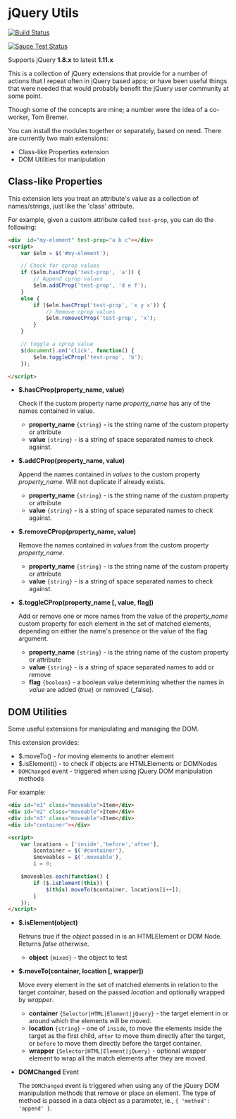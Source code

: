 # jQuery Utils  
[![Build Status](https://travis-ci.org/datchley/jquery-utils.svg?branch=master)](https://travis-ci.org/datchley/jquery-utils)

[![Sauce Test Status](https://saucelabs.com/browser-matrix/datchley.svg)](https://saucelabs.com/u/datchley)

Supports jQuery **1.8.x** to latest **1.11.x**

This is a collection of jQuery extensions that provide for a number of
actions that I repeat often in jQuery based apps; or have been useful
things that were needed that would probably benefit the jQuery user 
community at some point.

Though some of the concepts are mine; a number were the idea of a co-worker,
Tom Bremer.

You can install the modules together or separately, based on need. There are
currently two main extensions:

+ Class-like Properties extension
+ DOM Utilities for manipulation

## Class-like Properties
This extension lets you treat an attribute's value as a collection of names/strings, 
just like the 'class' attribute. 

For example, given a custom attribute called `test-prop`, you can do the following:

```html
<div  id="my-element" test-prop="a b c"></div>
<script>
    var $elm = $('#my-element');

    // Check for cprop values
    if ($elm.hasCProp('test-prop', 'a')) {
        // Append cprop values
        $elm.addCProp('test-prop', 'd e f');
    }
    else {
        if ($elm.hasCProp('test-prop', 'x y x')) {
            // Remove cprop values
            $elm.removeCProp('test-prop', 'x');
        }
    }

    // toggle a cprop value
    $(document).on('click', function() {
        $elm.toggleCProp('test-prop', 'b');
    });

</script>
```

+ **$.hasCProp(property_name, value)**

  Check if the custom property name _property_name_ has any of the names
  contained in value.
  - **property_name** `{string}` - is the string name of the custom property or attribute
  - **value** `{string}` - is a string of space separated names to check against.

+ **$.addCProp(property_name, value)**
 
  Append the names contained in _values_ to the custom property _property_name_. Will not
  duplicate if already exists.
  - **property_name** `{string}` - is the string name of the custom property or attribute
  - **value** `{string}` - is a string of space separated names to check against.
  
+ **$.removeCProp(property_name, value)**

  Remove the names contained in _values_ from the custom property _property_name_.
  - **property_name** `{string}` - is the string name of the custom property or attribute
  - **value** `{string}` - is a string of space separated names to check against.
  
+ **$.toggleCProp(property_name [, value, flag])**

  Add or remove one or more names from the value of the _property_name_ custom property for each 
  element in the set of matched elements, depending on either the name's presence or the value of the flag argument.
  - **property_name** `{string}` - is the string name of the custom property or attribute
  - **value** `{string}` - is a string of space separated names to add or remove
  - **flag** `{boolean}` - a boolean value determining whether the names in _value_ are added (_true_)
    or removed (_false).
  
  
## DOM Utilities
Some useful extensions for manipulating and managing the DOM.

This extension provides:
+ $.moveTo() - for moving elements to another element
+ $.isElement() - to check if objects are HTMLElements or DOMNodes
+ `DOMChanged` event - triggered when using jQuery DOM manipulation methods

For example:

```html
<div id="m1" class="moveable">Item</div>
<div id="m2" class="moveable">Item</div>
<div id="m3" class="moveable">Item</div>
<div id="container"></div>

<script>
    var locations = ['inside','before','after'],
        $container = $('#container'),
        $moveables = $('.moveable'),
        i = 0;

    $moveables.each(function() {
        if ($.isElement(this)) {
            $(this).moveTo($container, locations[i++]);
        }
    });
</script>
```
+ **$.isElement(object)**

  Retruns _true_ if the _object_ passed in is an HTMLElement or DOM Node. Returns
  _false_ otherwise.
  - **object** `{mixed}` - the object to test

+ **$.moveTo(container, location [, wrapper])**
 
  Move every element in the set of matched elements in relation to the target
  _container_, based on the passed _location_ and optionally wrapped by _wrapper_.
  - **container** `{Selector|HTML|Element|jQuery}` - the target element in or around
    which the elements will be moved.
  - **location** `{string}` - one of `inside`, to move the elements inside the target
    as the first child, `after` to move them directly after the target,  or `before` 
    to move them directly before the target container.
  - **wrapper** `{Selector|HTML|Element|jQuery}` - optional wrapper element to wrap
    all the match elements after they are moved.

+ **DOMChanged** Event

  The `DOMChanged` event is triggered when using any of the jQuery DOM manipulation
  methods that remove or place an element.  The type of method is passed in a data
  object as a parameter, ie., `{ 'method': 'append' }`.
  

